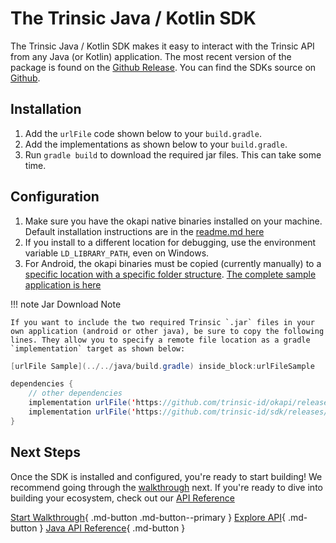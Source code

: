 # The Trinsic Java / Kotlin SDK

The Trinsic Java / Kotlin SDK makes it easy to interact with the Trinsic API from any Java (or Kotlin) application. The most recent version of the package is found on the [Github Release](https://github.com/trinsic-id/sdk/releases). You can find the SDKs source on [Github](https://github.com/trinsic-id/sdk/tree/main/java).

## Installation
1. Add the `urlFile` code shown below to your `build.gradle`.
2. Add the implementations as shown below to your `build.gradle`.
3. Run `gradle build` to download the required jar files. This can take some time.

## Configuration
1. Make sure you have the okapi native binaries installed on your machine. Default installation instructions are in the [readme.md here](https://github.com/trinsic-id/okapi/)
2. If you install to a different location for debugging, use the environment variable `LD_LIBRARY_PATH`, even on Windows.
3. For Android, the okapi binaries must be copied (currently manually) to a [specific location with a specific folder structure](https://github.com/trinsic-id/sdk-examples/tree/main/android/app/src/main/jniLibs). [The complete sample application is here](https://github.com/trinsic-id/sdk-examples/tree/main/android)

!!! note Jar Download Note

    If you want to include the two required Trinsic `.jar` files in your own application (android or other java), be sure to copy the following lines. They allow you to specify a remote file location as a gradle `implementation` target as shown below:

<!--codeinclude-->
```java
[urlFile Sample](../../java/build.gradle) inside_block:urlFileSample
```
<!--/codeinclude-->

```java
dependencies {
    // other dependencies
    implementation urlFile('https://github.com/trinsic-id/okapi/releases/download/v1.6.0/trinsic-okapi-1.6.1.jar', 'trinsic-okapi-1.6.1')
    implementation urlFile('https://github.com/trinsic-id/sdk/releases/download/v1.8.0/trinsic-services-1.8.1.jar', 'trinsic-services-1.8.1')
}
```

## Next Steps

Once the SDK is installed and configured, you're ready to start building! We recommend going through the [walkthrough](../walkthroughs/vaccination.md) next. If you're ready to dive into building your ecosystem, check out our [API Reference](../reference/index.md)

[Start Walkthrough](../walkthroughs/vaccination.md){ .md-button .md-button--primary } [Explore API](../reference/index.md){ .md-button } [Java API Reference](../reference/index.md){ .md-button }
